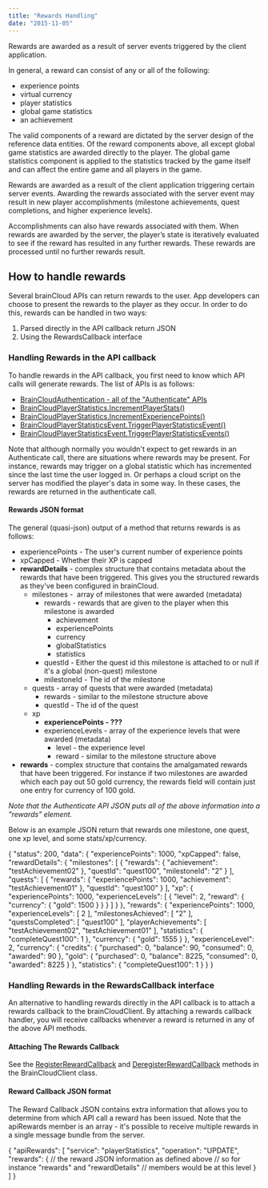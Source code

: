 ```yaml
---
title: "Rewards Handling"
date: "2015-11-05"
---
```


Rewards are awarded as a result of server events triggered by the client application.

In general, a reward can consist of any or all of the following:

- experience points
- virtual currency
- player statistics
- global game statistics
- an achievement

The valid components of a reward are dictated by the server design of the reference data entities. Of the reward components above, all except global game statistics are awarded directly to the player. The global game statistics component is applied to the statistics tracked by the game itself and can affect the entire game and all players in the game.

Rewards are awarded as a result of the client application triggering certain server events. Awarding the rewards associated with the server event may result in new player accomplishments (milestone achievements, quest completions, and higher experience levels).

Accomplishments can also have rewards associated with them. When rewards are awarded by the server, the player’s state is iteratively evaluated to see if the reward has resulted in any further rewards. These rewards are processed until no further rewards result.

## How to handle rewards

Several brainCloud APIs can return rewards to the user. App developers can choose to present the rewards to the player as they occur. In order to do this, rewards can be handled in two ways:

1. Parsed directly in the API callback return JSON
2. Using the RewardsCallback interface

### Handling Rewards in the API callback

To handle rewards in the API callback, you first need to know which API calls will generate rewards. The list of APIs is as follows:

- [BrainCloudAuthentication - all of the "Authenticate" APIs](https://staging.getbraincloud.com/apidocs/apiref/#capi-auth)
- [BrainCloudPlayerStatistics.IncrementPlayerStats()](https://staging.getbraincloud.com/apidocs/apiref/#capi-playerstats-incrementplayerstats)
- [BrainCloudPlayerStatistics.IncrementExperiencePoints()](https://staging.getbraincloud.com/apidocs/apiref/#capi-playerstats-incrementexperiencepoints)
- [BrainCloudPlayerStatisticsEvent.TriggerPlayerStatisticsEvent()](https://staging.getbraincloud.com/apidocs/apiref/#capi-playerstatsevent-triggerplayerstatisticsevent)
- [BrainCloudPlayerStatisticsEvent.TriggerPlayerStatisticsEvents()](https://staging.getbraincloud.com/apidocs/apiref/#capi-playerstatsevent-triggerplayerstatisticsevents)

Note that although normally you wouldn't expect to get rewards in an Authenticate call, there are situations where rewards may be present. For instance, rewards may trigger on a global statistic which has incremented since the last time the user logged in. Or perhaps a cloud script on the server has modified the player's data in some way. In these cases, the rewards are returned in the authenticate call.

#### Rewards JSON format

The general (quasi-json) output of a method that returns rewards is as follows:

- experiencePoints - The user's current number of experience points
- xpCapped - Whether their XP is capped
- **rewardDetails** - complex structure that contains metadata about the rewards that have been triggered. This gives you the structured rewards as they've been configured in brainCloud.
    - milestones -  array of milestones that were awarded (metadata)
        - rewards - rewards that are given to the player when this milestone is awarded
            - achievement
            - experiencePoints
            - currency
            - globalStatistics
            - statistics
        - questId - Either the quest id this milestone is attached to or null if it's a global (non-quest) milestone
        - milestoneId - The id of the milestone
    - quests - array of quests that were awarded (metadata)
        - rewards - similar to the milestone structure above
        - questId - The id of the quest
    - xp
        - **experiencePoints - ???**
        - experienceLevels - array of the experience levels that were awarded (metadata)
            - level - the experience level
            - reward - similar to the milestone structure above
- **rewards** - complex structure that contains the amalgamated rewards that have been triggered. For instance if two milestones are awarded which each pay out 50 gold currency, the rewards field will contain just one entry for currency of 100 gold.

_Note that the Authenticate API JSON puts all of the above information into a "rewards" element._

Below is an example JSON return that rewards one milestone, one quest, one xp level, and some stats/xp/currency.

{
 "status": 200,
 "data": {
  "experiencePoints": 1000,
  "xpCapped": false,
  "rewardDetails": {
   "milestones": \[
    {
     "rewards": {
      "achievement": "testAchievement02"
     },
     "questId": "quest100",
     "milestoneId": "2"
    }
   \],
   "quests": \[
    {
     "rewards": {
      "experiencePoints": 1000,
      "achievement": "testAchievement01"
     },
     "questId": "quest100"
    }
   \],
   "xp": {
    "experiencePoints": 1000,
    "experienceLevels": \[
     {
      "level": 2,
      "reward": {
       "currency": {
        "gold": 1500
       }
      }
     }
    \]
   }
  },
  "rewards": {
   "experiencePoints": 1000,
   "experienceLevels": \[
    2
   \],
   "milestonesAchieved": \[
    "2"
   \],
   "questsCompleted": \[
    "quest100"
   \],
   "playerAchievements": \[
    "testAchievement02",
    "testAchievement01"
   \],
   "statistics": {
    "completeQuest100": 1
   },
   "currency": {
    "gold": 1555
   }
  },
  "experienceLevel": 2,
  "currency": {
   "credits": {
    "purchased": 0,
    "balance": 90,
    "consumed": 0,
    "awarded": 90
   },
   "gold": {
    "purchased": 0,
    "balance": 8225,
    "consumed": 0,
    "awarded": 8225
   }
  },
  "statistics": {
   "completeQuest100": 1
  }
 }
}

### Handling Rewards in the RewardsCallback interface

An alternative to handling rewards directly in the API callback is to attach a rewards callback to the brainCloudClient. By attaching a rewards callback handler, you will receive callbacks whenever a reward is returned in any of the above API methods.

#### Attaching The Rewards Callback

See the [RegisterRewardCallback](/apidocs/apiref/#capi-client-registerrewardcallback) and [DeregisterRewardCallback](/apidocs/apiref/#capi-client-deregisterrewardcallback) methods in the BrainCloudClient class.

#### Reward Callback JSON format

The Reward Callback JSON contains extra information that allows you to determine from which API call a reward has been issued. Note that the apiRewards member is an array - it's possible to receive multiple rewards in a single message bundle from the server.

{
  "apiRewards": \[
    "service": "playerStatistics",
    "operation": "UPDATE",
    "rewards": {
      // the reward JSON information as defined above
      // so for instance "rewards" and "rewardDetails"
      // members would be at this level
    } 
  \] 
}
